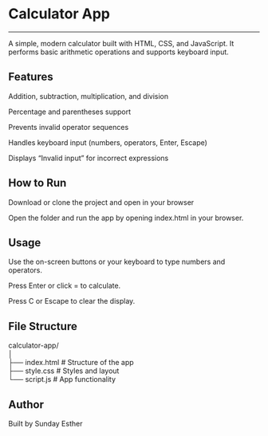 # Calculator App
---
A simple, modern calculator built with HTML, CSS, and JavaScript.
It performs basic arithmetic operations and supports keyboard input.

## Features

Addition, subtraction, multiplication, and division

Percentage and parentheses support

Prevents invalid operator sequences

Handles keyboard input (numbers, operators, Enter, Escape)

Displays “Invalid input” for incorrect expressions

## How to Run

Download or clone the project and open in your browser

Open the folder and run the app by opening index.html in your browser.

## Usage

Use the on-screen buttons or your keyboard to type numbers and operators.

Press Enter or click = to calculate.

Press C or Escape to clear the display.

## File Structure
calculator-app/<br>
│<br>
├── index.html      # Structure of the app<br>
├── style.css       # Styles and layout<br>
└── script.js       # App functionality

## Author

Built by Sunday Esther
